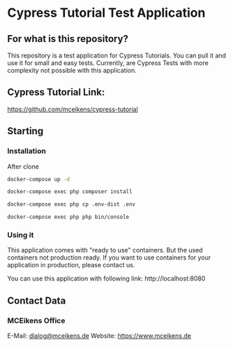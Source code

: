 # Cypress Tutorial Test Application


## For what is this repository?
This repository is a test application for Cypress Tutorials.
You can pull it and use it for small and easy tests. Currently, are Cypress Tests with more complexity not possible with this application.

## Cypress Tutorial Link:
https://github.com/mceikens/cypress-tutorial

## Starting


### Installation
After clone

```bash
docker-compose up -d
```

```bash
docker-compose exec php composer install
```

```bash
docker-compose exec php cp .env-dist .env
```

```bash
docker-compose exec php php bin/console 
```

### Using it
This application comes with "ready to use" containers. But the used containers not production ready. If you want to use containers for your application in production, please contact us.

You can use this application with following link:
http://localhost:8080



## Contact Data
### MCEikens Office
E-Mail: dialog@mceikens.de
Website: https://www.mceikens.de